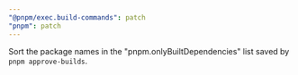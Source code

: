 ```yaml
---
"@pnpm/exec.build-commands": patch
"pnpm": patch
---
```


Sort the package names in the "pnpm.onlyBuiltDependencies" list saved by `pnpm approve-builds`.
